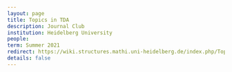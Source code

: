 ```yaml
---
layout: page
title: Topics in TDA
description: Journal Club
institution: Heidelberg University
people: 
term: Summer 2021
redirect: https://wiki.structures.mathi.uni-heidelberg.de/index.php/Topological_Methods_in_Data_Analysis_-_Journal_Club_(Summer_2021)
details: false
---
```

